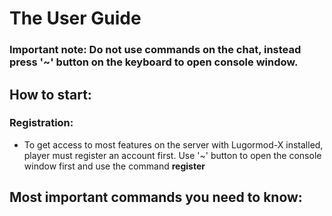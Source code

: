 # The User Guide

### Important note: Do not use commands on the chat, instead press '~' button on the keyboard to open console window.

## How to start:

### Registration:
- To get access to most features on the server with Lugormod-X installed, player must register an account first.
Use '~' button to open the console window first and use the command **register <username> <password>**


## Most important commands you need to know: